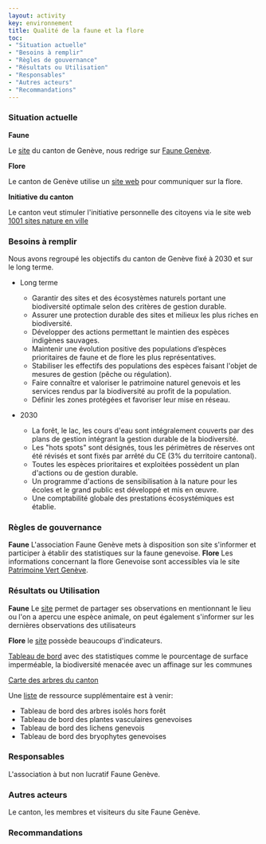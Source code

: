 ```yaml
---
layout: activity
key: environnement
title: Qualité de la faune et la flore
toc:
- "Situation actuelle"
- "Besoins à remplir"
- "Règles de gouvernance"
- "Résultats ou Utilisation"
- "Responsables"
- "Autres acteurs"
- "Recommandations"
---
```


### Situation actuelle
**Faune**

Le [site](https://www.ge.ch/transmettre-observation-nature/plateforme-suivi-faune-du-canton-geneve) du canton de Genève, nous redrige sur [Faune Genève](https://www.faunegeneve.ch/).

**Flore**

Le canton de Genève utilise un [site web](https://www.patrimoine-vert-geneve.ch/) pour communiquer sur la flore.

**Initiative du canton**

Le canton veut stimuler l'initiative personnelle des citoyens via le site web [1001 sites nature en ville](https://www.1001sitesnatureenville.ch/) 



### Besoins à remplir
Nous avons regroupé les objectifs du canton de Genève fixé à 2030 et sur le long terme.
* Long terme
    * Garantir des sites et des écosystèmes naturels portant une biodiversité optimale selon des critères de gestion durable.
    * Assurer une protection durable des sites et milieux les plus riches en biodiversité.
    * Développer des actions permettant le maintien des espèces indigènes sauvages.
    * Maintenir une évolution positive des populations d’espèces prioritaires de faune et de flore les plus représentatives.
    * Stabiliser les effectifs des populations des espèces faisant l'objet de mesures de gestion (pêche ou régulation).
    * Faire connaître et valoriser le patrimoine naturel genevois et les services rendus par la biodiversité au profit de la population.
    * Définir les zones protégées et favoriser leur mise en réseau.

* 2030
    * La forêt, le lac, les cours d'eau sont intégralement couverts par des plans de gestion intégrant la gestion durable de la biodiversité.
    * Les "hots spots" sont désignés, tous les périmètres de réserves ont été révisés et sont fixés par arrêté du CE (3% du territoire cantonal).
    * Toutes les espèces prioritaires et exploitées possèdent un plan d'actions ou de gestion durable.
    * Un programme d'actions de sensibilisation à la nature pour les écoles et le grand public est développé et mis en œuvre.
    * Une comptabilité globale des prestations écosystémiques est établie.


### Règles de gouvernance
**Faune**
L'association Faune Genève mets à disposition son site s'informer et participer à établir des statistiques sur la faune genevoise. 
**Flore**
Les informations concernant la flore Genevoise sont accessibles via le site [Patrimoine Vert Genève](https://www.patrimoine-vert-geneve.ch/).



### Résultats ou Utilisation
**Faune**
Le [site](https://www.faunegeneve.chwi) permet de partager ses observations en mentionnant le lieu ou l'on a apercu une espèce animale, on peut également s'informer sur les dernières observations des utilisateurs 

**Flore**
le [site](https://www.patrimoine-vert-geneve.ch/) possède beaucoups d'indicateurs.

[Tableau de bord](https://villege.maps.arcgis.com/apps/opsdashboard/index.html#/89a5ddd8a51c45348251c6db13383ae2) avec des statistiques comme le pourcentage de surface imperméable, la biodiversité menacée avec un affinage sur les communes

[Carte des arbres du canton](https://ge.ch/tericaconsultation/)

Une [liste](https://www.patrimoine-vert-geneve.ch/cartes-et-indicateurs) de ressource supplémentaire est à venir:
* Tableau de bord des arbres isolés hors forêt
* Tableau de bord des plantes vasculaires genevoises
* Tableau de bord des lichens genevois
* Tableau de bord des bryophytes genevoises

### Responsables
L'association à but non lucratif Faune Genève.

### Autres acteurs
Le canton, les membres et visiteurs du site Faune Genève.

### Recommandations


